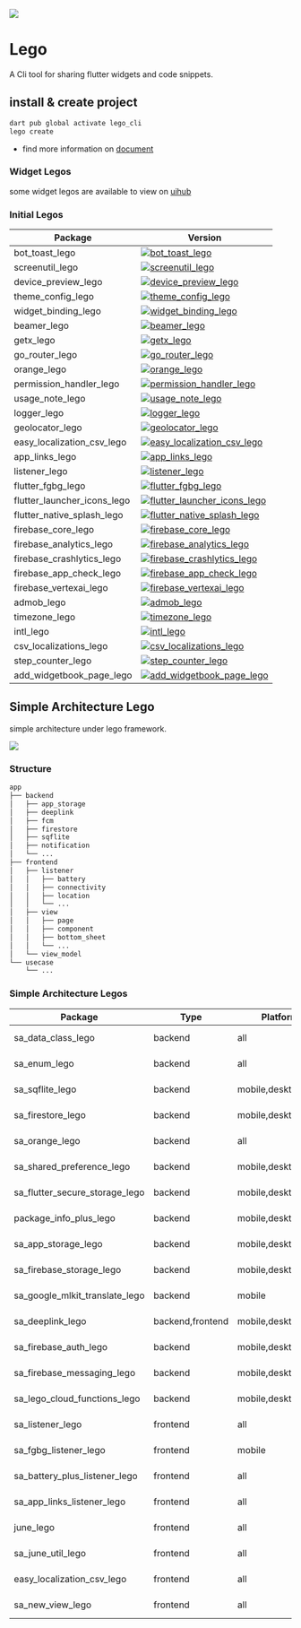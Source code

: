 ![](https://raw.githubusercontent.com/melodysdreamj/juneflow/document/assets/readme.webp)

# Lego
A Cli tool for sharing flutter widgets and code snippets.

## install & create project
```bash
dart pub global activate lego_cli
lego create
```
- find more information on [document](https://doc.junestory.com/)

### Widget Legos
some widget legos are available to view on [uihub](https://www.youtube.com/@FreeFlutterUIHub/shorts)

### Initial Legos

| Package                    | Version                                                                                           |
|----------------------------|---------------------------------------------------------------------------------------------------|
| bot_toast_lego             | [![bot_toast_lego](https://img.shields.io/pub/v/bot_toast_lego.svg)](https://pub.dev/packages/bot_toast_lego)             |
| screenutil_lego            | [![screenutil_lego](https://img.shields.io/pub/v/screenutil_lego.svg)](https://pub.dev/packages/screenutil_lego)             |
| device_preview_lego        | [![device_preview_lego](https://img.shields.io/pub/v/device_preview_lego.svg)](https://pub.dev/packages/device_preview_lego)             |
| theme_config_lego          | [![theme_config_lego](https://img.shields.io/pub/v/theme_config_lego.svg)](https://pub.dev/packages/theme_config_lego)          |
| widget_binding_lego        | [![widget_binding_lego](https://img.shields.io/pub/v/widget_binding_lego.svg)](https://pub.dev/packages/widget_binding_lego)        |
| beamer_lego                | [![beamer_lego](https://img.shields.io/pub/v/beamer_lego.svg)](https://pub.dev/packages/beamer_lego)                |
| getx_lego                  | [![getx_lego](https://img.shields.io/pub/v/getx_lego.svg)](https://pub.dev/packages/getx_lego)                  |
| go_router_lego             | [![go_router_lego](https://img.shields.io/pub/v/go_router_lego.svg)](https://pub.dev/packages/go_router_lego)             |
| orange_lego                | [![orange_lego](https://img.shields.io/pub/v/orange_lego.svg)](https://pub.dev/packages/orange_lego)                |
| permission_handler_lego    | [![permission_handler_lego](https://img.shields.io/pub/v/permission_handler_lego.svg)](https://pub.dev/packages/permission_handler_lego)    |
| usage_note_lego            | [![usage_note_lego](https://img.shields.io/pub/v/usage_note_lego.svg)](https://pub.dev/packages/usage_note_lego)            |
| logger_lego                | [![logger_lego](https://img.shields.io/pub/v/logger_lego.svg)](https://pub.dev/packages/logger_lego)                |
| geolocator_lego            | [![geolocator_lego](https://img.shields.io/pub/v/geolocator_lego.svg)](https://pub.dev/packages/geolocator_lego)            |
| easy_localization_csv_lego | [![easy_localization_csv_lego](https://img.shields.io/pub/v/easy_localization_csv_lego.svg)](https://pub.dev/packages/easy_localization_csv_lego) |
| app_links_lego             | [![app_links_lego](https://img.shields.io/pub/v/app_links_lego.svg)](https://pub.dev/packages/app_links_lego)             |
| listener_lego              | [![listener_lego](https://img.shields.io/pub/v/listener_lego.svg)](https://pub.dev/packages/listener_lego)              |
| flutter_fgbg_lego          | [![flutter_fgbg_lego](https://img.shields.io/pub/v/flutter_fgbg_lego.svg)](https://pub.dev/packages/flutter_fgbg_lego)          |
| flutter_launcher_icons_lego | [![flutter_launcher_icons_lego](https://img.shields.io/pub/v/flutter_launcher_icons_lego.svg)](https://pub.dev/packages/flutter_launcher_icons_lego) |
| flutter_native_splash_lego | [![flutter_native_splash_lego](https://img.shields.io/pub/v/flutter_native_splash_lego.svg)](https://pub.dev/packages/flutter_native_splash_lego) |
| firebase_core_lego         | [![firebase_core_lego](https://img.shields.io/pub/v/firebase_core_lego.svg)](https://pub.dev/packages/firebase_core_lego)         |
| firebase_analytics_lego    | [![firebase_analytics_lego](https://img.shields.io/pub/v/firebase_analytics_lego.svg)](https://pub.dev/packages/firebase_analytics_lego)    |
| firebase_crashlytics_lego  | [![firebase_crashlytics_lego](https://img.shields.io/pub/v/firebase_crashlytics_lego.svg)](https://pub.dev/packages/firebase_crashlytics_lego)  |
| firebase_app_check_lego    | [![firebase_app_check_lego](https://img.shields.io/pub/v/firebase_app_check_lego.svg)](https://pub.dev/packages/firebase_app_check_lego)    |
| firebase_vertexai_lego     | [![firebase_vertexai_lego](https://img.shields.io/pub/v/firebase_vertexai_lego.svg)](https://pub.dev/packages/firebase_vertexai_lego)     |
| admob_lego                 | [![admob_lego](https://img.shields.io/pub/v/admob_lego.svg)](https://pub.dev/packages/admob_lego)                 |
| timezone_lego             | [![timezone_lego](https://img.shields.io/pub/v/timezone_lego.svg)](https://pub.dev/packages/timezone_lego)              |
| intl_lego                  | [![intl_lego](https://img.shields.io/pub/v/intl_lego.svg)](https://pub.dev/packages/intl_lego)                  |
| csv_localizations_lego     | [![csv_localizations_lego](https://img.shields.io/pub/v/csv_localizations_lego.svg)](https://pub.dev/packages/csv_localizations_lego)     |
| step_counter_lego          | [![step_counter_lego](https://img.shields.io/pub/v/step_counter_lego.svg)](https://pub.dev/packages/step_counter_lego)          |
| add_widgetbook_page_lego   | [![add_widgetbook_page_lego](https://img.shields.io/pub/v/add_widgetbook_page_lego.svg)](https://pub.dev/packages/add_widgetbook_page_lego)   |



## Simple Architecture Lego
simple architecture under lego framework.

![](https://github.com/user-attachments/assets/a278586a-6d8f-416a-b30a-83d166695fbf)

### Structure
```bash
app
├── backend
│   ├── app_storage
│   ├── deeplink
│   ├── fcm
│   ├── firestore
│   ├── sqflite
│   ├── notification
│   └── ...
├── frontend
│   ├── listener
│   │   ├── battery
│   │   ├── connectivity
│   │   ├── location
│   │   └── ...
│   ├── view
│   │   ├── page
│   │   ├── component
│   │   ├── bottom_sheet
│   │   └── ...
│   └── view_model
└── usecase
    └── ...
```

### Simple Architecture Legos

| Package                    | Type             | Platform          | Version                                                                                           |
|----------------------------|------------------|-------------------|---------------------------------------------------------------------------------------------------|
| sa_data_class_lego            | backend          | all               | [![pub package](https://img.shields.io/pub/v/sa_data_class_lego.svg)](https://pub.dartlang.org/packages/sa_data_class_lego) |
| sa_enum_lego                  | backend          | all               | [![pub package](https://img.shields.io/pub/v/sa_enum_lego.svg)](https://pub.dartlang.org/packages/sa_enum_lego) |
| sa_sqflite_lego               | backend          | mobile,desktop    | [![pub package](https://img.shields.io/pub/v/sa_sqflite_lego.svg)](https://pub.dartlang.org/packages/sa_sqflite_lego) |
| sa_firestore_lego             | backend          | mobile,desktop    | [![pub package](https://img.shields.io/pub/v/sa_firestore_lego.svg)](https://pub.dartlang.org/packages/sa_firestore_lego) |
| sa_orange_lego                | backend          | all               | [![pub package](https://img.shields.io/pub/v/sa_orange_lego.svg)](https://pub.dartlang.org/packages/sa_orange_lego) |
| sa_shared_preference_lego      | backend          | mobile,desktop,web | [![pub package](https://img.shields.io/pub/v/sa_shared_preference_lego.svg)](https://pub.dartlang.org/packages/sa_shared_preference_lego) |
| sa_flutter_secure_storage_lego | backend          | mobile,desktop,web | [![pub package](https://img.shields.io/pub/v/sa_flutter_secure_storage_lego.svg)](https://pub.dartlang.org/packages/sa_flutter_secure_storage_lego) |
| package_info_plus_lego        | backend          | mobile,desktop,web | [![pub package](https://img.shields.io/pub/v/package_info_plus_lego.svg)](https://pub.dartlang.org/packages/package_info_plus_lego) |
| sa_app_storage_lego   | backend          | mobile,desktop,web | [![pub package](https://img.shields.io/pub/v/sa_app_storage_lego.svg)](https://pub.dartlang.org/packages/sa_app_storage_lego) |
| sa_firebase_storage_lego | backend          | mobile,desktop,web | [![pub package](https://img.shields.io/pub/v/sa_firebase_storage_lego.svg)](https://pub.dartlang.org/packages/sa_firebase_storage_lego) |
| sa_google_mlkit_translate_lego | backend          | mobile | [![pub package](https://img.shields.io/pub/v/sa_google_mlkit_translate_lego.svg)](https://pub.dartlang.org/packages/sa_google_mlkit_translate_lego) |
| sa_deeplink_lego      | backend,frontend | mobile,desktop    | [![pub package](https://img.shields.io/pub/v/sa_deeplink_lego.svg)](https://pub.dartlang.org/packages/sa_deeplink_lego) |
| sa_firebase_auth_lego | backend          | mobile,desktop    | [![pub package](https://img.shields.io/pub/v/sa_firebase_auth_lego.svg)](https://pub.dartlang.org/packages/sa_firebase_auth_lego) |
| sa_firebase_messaging_lego | backend          | mobile,desktop    | [![pub package](https://img.shields.io/pub/v/sa_firebase_messaging_lego.svg)](https://pub.dartlang.org/packages/sa_firebase_messaging_lego) |
| sa_lego_cloud_functions_lego | backend          | mobile,desktop    | [![pub package](https://img.shields.io/pub/v/sa_lego_cloud_functions_lego.svg)](https://pub.dartlang.org/packages/sa_lego_cloud_functions_lego) |
| sa_listener_lego               | frontend  | all               | [![pub package](https://img.shields.io/pub/v/sa_listener_lego.svg)](https://pub.dartlang.org/packages/sa_listener_lego) |
| sa_fgbg_listener_lego          | frontend  | mobile            | [![pub package](https://img.shields.io/pub/v/sa_fgbg_listener_lego.svg)](https://pub.dartlang.org/packages/sa_fgbg_listener_lego) |
| sa_battery_plus_listener_lego  | frontend  | all            | [![pub package](https://img.shields.io/pub/v/sa_battery_plus_listener_lego.svg)](https://pub.dartlang.org/packages/sa_battery_plus_listener_lego) |
| sa_app_links_listener_lego     | frontend  | all            | [![pub package](https://img.shields.io/pub/v/sa_app_links_listener_lego.svg)](https://pub.dartlang.org/packages/sa_app_links_listener_lego) |
| june_lego | frontend  | all               | [![pub package](https://img.shields.io/pub/v/june_lego.svg)](https://pub.dartlang.org/packages/june_lego) |
| sa_june_util_lego | frontend  | all               | [![pub package](https://img.shields.io/pub/v/sa_june_util_lego.svg)](https://pub.dartlang.org/packages/sa_june_util_lego) |
| easy_localization_csv_lego | frontend  | all               | [![pub package](https://img.shields.io/pub/v/easy_localization_csv_lego.svg)](https://pub.dartlang.org/packages/easy_localization_csv_lego) |
| sa_new_view_lego | frontend  | all               | [![pub package](https://img.shields.io/pub/v/sa_new_view_lego.svg)](https://pub.dartlang.org/packages/sa_new_view_lego) |




















































